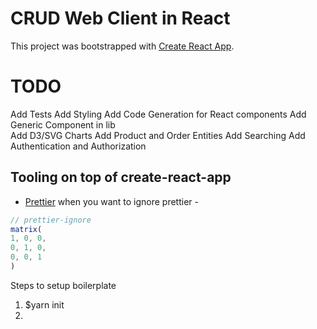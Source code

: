 # CRUD Web Client in React
This project was bootstrapped with [Create React App](https://github.com/facebookincubator/create-react-app).

# TODO
Add Tests
Add Styling
Add Code Generation for React components
Add Generic Component in lib\
Add D3/SVG Charts
Add Product and Order Entities
Add Searching 
Add Authentication and Authorization

## Tooling on top of create-react-app
  - [Prettier](#https://github.com/prettier/prettier)
  when you want to ignore prettier - 
  ``` js
  // prettier-ignore
matrix(
  1, 0, 0,
  0, 1, 0,
  0, 0, 1
)
```

Steps to setup boilerplate
1. $yarn init
2. 
